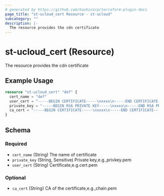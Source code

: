 ```yaml
---
# generated by https://github.com/hashicorp/terraform-plugin-docs
page_title: "st-ucloud_cert Resource - st-ucloud"
subcategory: ""
description: |-
  The resource provides the cdn certificate
---
```


# st-ucloud_cert (Resource)

The resource provides the cdn certificate

## Example Usage

```terraform
resource "st-ucloud_cert" "def" {
  cert_name = "def"
  user_cert = "-----BEGIN CERTIFICATE-----\nxxxx\n-----END CERTIFICATE-----\n"
  private_key = "-----BEGIN RSA PRIVATE KEY-----\nxxxx\n-----END RSA PRIVATE KEY-----\n"
  ca_cert = "-----BEGIN CERTIFICATE-----\nxxxx\n-----END CERTIFICATE-----\n"
}
```

<!-- schema generated by tfplugindocs -->
## Schema

### Required

- `cert_name` (String) The name of certificate
- `private_key` (String, Sensitive) Private key,e.g.,privkey.pem
- `user_cert` (String) Certificate,e.g.cert.pem

### Optional

- `ca_cert` (String) CA of the certificate,e.g.,chain.pem
